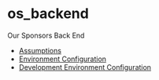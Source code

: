 # os_backend

Our Sponsors Back End

- [Assumptions](./docs/Assumptions.md)
- [Environment Configuration](./docs/EnvironmentConfiguration.md)
- [Development Environment Configuration](./docs/DevelopmentEnvironmentConfiguration.md)